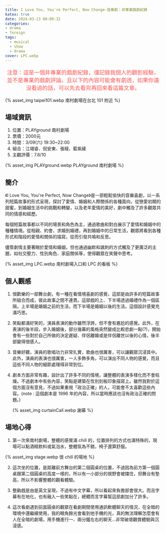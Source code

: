 ```yaml
---
title: I Love You, You're Perfect, Now Change-音樂劇｜非專業戲劇紀錄
katex: true
date: 2024-03-13 00:09:32
categories: 
- drama
- foreign
tags:
  - musical
  - show
  - drama
cover: LPC.webp
---
```


<p style="font-size:1.1rem;color:#f55;text-align:center">
注意：這是一個非專業的戲劇紀錄，僅記錄我個人的觀影經驗，並不是專業的戲劇評論。且以下的內容可能會有劇透，如果你還沒看過的話，可以先去看完再回來看這篇文章。</p>

{% asset_img taipei101.webp 南村劇場在台北 101 附近 %}

## 場域資訊

1. 位置：PLAYground 南村劇場
2. 票價：2000元
3. 時間：3/09(六) 19:30~22:00
4. 組合：江翊睿、倪安東、張稜、藍紫綾
5. 主觀評價：7.8/10

{% asset_img  PLAYground.webp PLAYground 南村劇場 %}

## 簡介

《I Love You, You're Perfect, Now Change》是一部輕鬆愉快的音樂喜劇，以一系列短篇故事的形式呈現，探討了愛情、婚姻和人際關係的各種面向，從戀愛初期的甜蜜，到婚姻生活中的挑戰和轉變，以及老年愛情的美好，劇中觸及了許多觀眾共同的情感和經歷。

每個短篇故事都以不同的場景和角色為主，通過歌曲和對白展示了愛情和婚姻中的種種情境。從相親、約會、求婚到婚禮，再到婚姻中的日常生活，觀眾將看到各種形式和階段的愛情和關係的描寫，從而引發共鳴和反思。

儘管劇情主要著眼於愛情和婚姻，但也通過幽默和諷刺的方式觸及了更廣泛的主題，如社交壓力、性別角色、家庭關係等，使得觀眾在笑聲中思考。

{% asset_img  LPC.webp 南村劇場入口和 LPC 的看板 %}


## 個人觀感

1. 很歡樂的一部舞台劇，有一種在看情境喜劇的感覺，這部是由許多的短篇故事所組合而成，彼此故事之間不連貫。這部戲的上、下半場透過婚禮作為一個區隔，上半場是婚姻之前的生活，而下半場是婚姻以後的生活。這個設計感覺充滿巧思。

2. 笑點都滿好笑的，演員表演的動作雖然浮誇，但不會有尷尬的感覺。此外，在表演的後半段，步入婚姻後，部分幾幕的風格突然變成比較悲劇一點(?)，開始會有一些對於自己所做的決定遲疑、伴侶離婚或是伴侶離世以後的心情，後半部變得很感人。

3. 音樂好聽，演員的歌唱功力非常扎實，歌曲也很厲害，可以讓觀眾沉浸其中。此外，演員的表演也很厲害，一人多飾多角，可以演出不同人物的感覺，而且這些不同人物的細節處理得非常到位。

4. 劇本方面非常有趣，設計出了許多不同的情境，讓整體的表演多樣化而不會枯燥。不過劇本中有些內容，笑點是建築在性別刻板印象描寫上。雖然我對於這個方面沒有意見，不過如果重視「政治正確」的人，可能會不太喜歡這些內容。(note : 這個劇本是 1996 年的內容，所以當時應該也沒有政治正確的問題。)

   {% asset_img curtainCall.webp 謝幕 %}

## 場地心得

1. 第一次來南村劇場，整體的感覺滿 chill 的，位置排列的方式也滿特殊的，現場可以點酒精飲料或氣泡水，整體氛為不錯，椅子還算舒服。

  {% asset_img stage.webp 很 chill 的場地 %}

2. 這次坐的位置，是距離前方舞台的第二個圓桌的位置，不過因為前方第一個圓桌跟第二個圓桌的高度一樣的，所以有一小部分的視野會被擋住，但舞台有墊高，所以不影響整體的觀看體驗。

3. 整齣戲是由是英文呈現，不過有中文字幕，所以看起來負擔部會很大。而且字幕有在地化，也有融入一些笑點在，總體而言字幕幫這部劇加分了許多。

4. 這次看劇遇到前面圓桌的觀眾在看劇期間使用通訊軟體聊天的情況，在全暗的環境中還繼續使用，我的眼角餘光會看到他手機的光，真的無法理解怎麼會有人在全暗的劇場，用手機進行一、兩分鐘左右的聊天...非常破壞觀賞體驗與沉浸感。